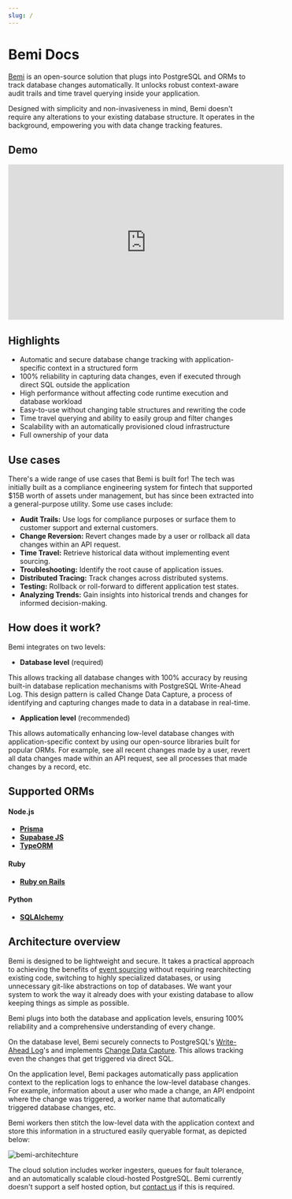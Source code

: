 ```yaml
---
slug: /
---
```


# Bemi Docs

[Bemi](https://bemi.io) is an open-source solution that plugs into PostgreSQL and ORMs to track database changes automatically.
It unlocks robust context-aware audit trails and time travel querying inside your application.

Designed with simplicity and non-invasiveness in mind, Bemi doesn't require any alterations to your existing database structure.
It operates in the background, empowering you with data change tracking features.

## Demo

<iframe width="560" height="315" src="https://www.loom.com/embed/ae21a4e3356c414b817f482d30ac1246?sid=f774982c-2b22-42c8-80fd-a41c5612e713" frameborder="0" webkitallowfullscreen mozallowfullscreen allowfullscreen style={{aspectRatio: '16 / 9', width: '100%', height: '100%'}}></iframe>

## Highlights

- Automatic and secure database change tracking with application-specific context in a structured form
- 100% reliability in capturing data changes, even if executed through direct SQL outside the application
- High performance without affecting code runtime execution and database workload
- Easy-to-use without changing table structures and rewriting the code
- Time travel querying and ability to easily group and filter changes
- Scalability with an automatically provisioned cloud infrastructure
- Full ownership of your data

## Use cases

There's a wide range of use cases that Bemi is built for! The tech was initially built as a compliance engineering system for fintech that supported $15B worth of assets under management, but has since been extracted into a general-purpose utility. Some use cases include:

- **Audit Trails:** Use logs for compliance purposes or surface them to customer support and external customers.
- **Change Reversion:** Revert changes made by a user or rollback all data changes within an API request.
- **Time Travel:** Retrieve historical data without implementing event sourcing.
- **Troubleshooting:** Identify the root cause of application issues.
- **Distributed Tracing:** Track changes across distributed systems.
- **Testing:** Rollback or roll-forward to different application test states.
- **Analyzing Trends:** Gain insights into historical trends and changes for informed decision-making.

## How does it work?

Bemi integrates on two levels:

* **Database level** (required)

This allows tracking all database changes with 100% accuracy by reusing built-in database replication mechanisms with PostgreSQL Write-Ahead Log. This design pattern is called Change Data Capture, a process of identifying and capturing changes made to data in a database in real-time.

* **Application level** (recommended)

This allows automatically enhancing low-level database changes with application-specific context by using our open-source libraries built for popular ORMs. For example, see all recent changes made by a user, revert all data changes made within an API request, see all processes that made changes by a record, etc.

## Supported ORMs

#### Node.js

* **[Prisma](/orms/prisma)**
* **[Supabase JS](/orms/supabase-js)**
* **[TypeORM](/orms/typeorm)**

#### Ruby

* **[Ruby on Rails](/orms/rails)**

#### Python

* **[SQLAlchemy](/orms/sqlalchemy)**

## Architecture overview

Bemi is designed to be lightweight and secure. It takes a practical approach to achieving the benefits of [event sourcing](https://martinfowler.com/eaaDev/EventSourcing.html) without requiring rearchitecting existing code, switching to highly specialized databases, or using unnecessary git-like abstractions on top of databases. We want your system to work the way it already does with your existing database to allow keeping things as simple as possible.

Bemi plugs into both the database and application levels, ensuring 100% reliability and a comprehensive understanding of every change.

On the database level, Bemi securely connects to PostgreSQL's [Write-Ahead Log](https://www.postgresql.org/docs/current/wal-intro.html)'s and implements [Change Data Capture](https://en.wikipedia.org/wiki/Change_data_capture). This allows tracking even the changes that get triggered via direct SQL.

On the application level, Bemi packages automatically pass application context to the replication logs to enhance the low-level database changes. For example, information about a user who made a change, an API endpoint where the change was triggered, a worker name that automatically triggered database changes, etc.

Bemi workers then stitch the low-level data with the application context and store this information in a structured easily queryable format, as depicted below:

![bemi-architechture](/img/architecture.png)

The cloud solution includes worker ingesters, queues for fault tolerance, and an automatically scalable cloud-hosted PostgreSQL. Bemi currently doesn't support a self hosted option, but [contact us](mailto:hi@bemi.io) if this is required.

